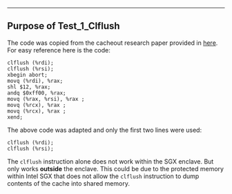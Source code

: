 ------------------------
Purpose of Test_1_Clflush
------------------------
The code was copied from the cacheout research paper provided in [here](https://cacheoutattack.com/files/CacheOut.pdf). For easy reference here is the code:


```assembly
clflush (%rdi);
clflush (%rsi);
xbegin abort;
movq (%rdi), %rax;
shl $12, %rax;
andq $0xff00, %rax;
movq (%rax, %rsi), %rax ;
movq (%rcx), %rax ;
movq (%rcx), %rax ;
xend;

```

The above code was adapted and only the first two lines were used:

```assembly
clflush (%rdi);
clflush (%rsi);
```


The `clflush` instruction alone does not work within the SGX enclave. But only works **outside** the enclave. This could be due to the protected memory within Intel SGX that does not allow the `clflush` instruction to dump contents of the cache into shared memory. 